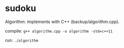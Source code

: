 # sudoku

Algorithm:
implements with C++ (backup/algorithm.cpp).

compile:
` g++ algorithm.cpp -o algorithm -std=c++11 `

run:
` ./algorithm `
